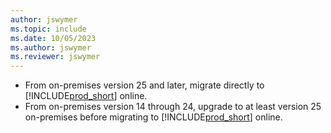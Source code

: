 ```yaml
---
author: jswymer
ms.topic: include
ms.date: 10/05/2023
ms.author: jswymer
ms.reviewer: jswymer
---
```

- From on-premises version 25 and later, migrate directly to [!INCLUDE[prod_short](prod_short.md)] online.
- From on-premises version 14 through 24, upgrade to at least version 25 on-premises before migrating to [!INCLUDE[prod_short](prod_short.md)] online.